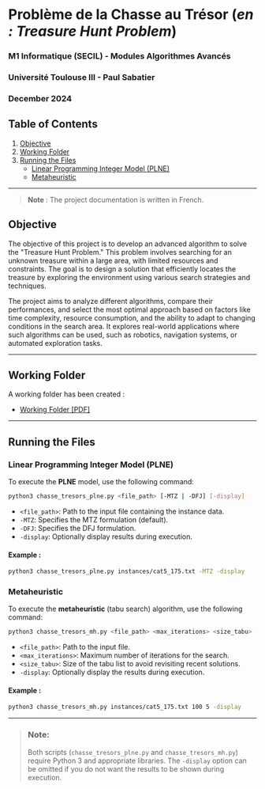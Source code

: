 # Problème de la Chasse au Trésor (*en : Treasure Hunt Problem*)

### M1 Informatique (SECIL) - Modules Algorithmes Avancés
### Université Toulouse III - Paul Sabatier 
### December 2024

## Table of Contents
1. [Objective](#objective)
2. [Working Folder](#working-folder)
3. [Running the Files](#running-the-files)
   - [Linear Programming Integer Model (PLNE)](#linear-programming-integer-model-plne)
   - [Metaheuristic](#metaheuristic)

---

> **Note** : The project documentation is written in French.

## Objective
The objective of this project is to develop an advanced algorithm to solve the "Treasure Hunt Problem." This problem involves searching for an unknown treasure within a large area, with limited resources and constraints. The goal is to design a solution that efficiently locates the treasure by exploring the environment using various search strategies and techniques.

The project aims to analyze different algorithms, compare their performances, and select the most optimal approach based on factors like time complexity, resource consumption, and the ability to adapt to changing conditions in the search area. It explores real-world applications where such algorithms can be used, such as robotics, navigation systems, or automated exploration tasks.

---

## Working Folder

A working folder has been created :
- [Working Folder [PDF]](./Compte_Rendu.pdf)

---

## Running the Files

### Linear Programming Integer Model (PLNE)

To execute the **PLNE** model, use the following command:

```bash
python3 chasse_tresors_plne.py <file_path> [-MTZ | -DFJ] [-display]
```

- `<file_path>`: Path to the input file containing the instance data.
- `-MTZ`: Specifies the MTZ formulation (default).
- `-DFJ`: Specifies the DFJ formulation.
- `-display`: Optionally display results during execution.

#### Example :
```bash
python3 chasse_tresors_plne.py instances/cat5_175.txt -MTZ -display
```

### Metaheuristic

To execute the **metaheuristic** (tabu search) algorithm, use the following command:

```bash
python3 chasse_tresors_mh.py <file_path> <max_iterations> <size_tabu> [-display]
```

- `<file_path>`: Path to the input file.
- `<max_iterations>`: Maximum number of iterations for the search.
- `<size_tabu>`: Size of the tabu list to avoid revisiting recent solutions.
- `-display`: Optionally display the results during execution.

#### Example :
```bash
python3 chasse_tresors_mh.py instances/cat5_175.txt 100 5 -display
```

---

> ### Note:
> Both scripts (`chasse_tresors_plne.py` and `chasse_tresors_mh.py`) require Python 3 and appropriate libraries.
> The `-display` option can be omitted if you do not want the results to be shown during execution.

